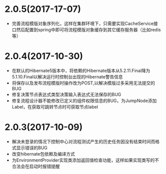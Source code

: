 # 2.0.5\(2017-17-07)
* 完善流程模版对象序列化，这样在集群环境下，只需要实现CacheService接口然后配置到spring中即可将流程模版对象缓存到其它缓存服务器（比如redis等）

# 2.0.4\(2017-10-30)
* 在默认的Hibernate5版本中，将依赖的Hibernate版本从5.2.11.Final降为5.1.10.Final以解决运行时控制台出现的Hibernate警告信息
* 将保存以及发布流程模版时操作改为POST,以解决模版过多采用无法提交的BUG
* 修复决策节点表达式类型决策输入表达式无法保存的BUG
* 修复流程设计器不能修改已定义的组件权限信息的BUG，为JumpNode添加Label，在获取可跳转节点时可获取节点label

# 2.0.3\(2017-10-09\)

* 解决未登录的情况下控制中心对流程测试产生的历史任务因没有结束时间而格式显示错误的BUG
* 改变hibernate包依赖及编译方式
* 为EnvironmentProvider实现类添加返回值检查功能，这样如果实现类写的不合法会在启动时报错提醒
